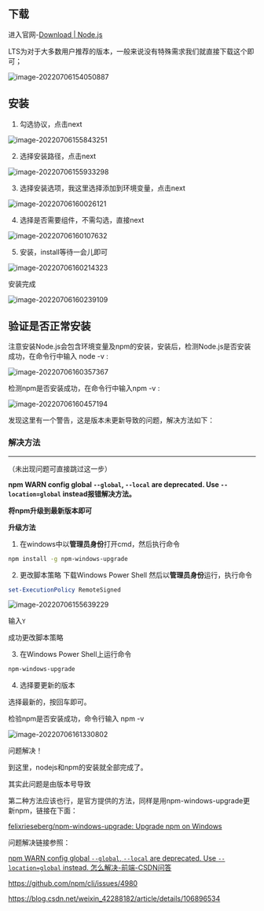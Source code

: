 ## 下载

进入官网-[Download | Node.js](https://nodejs.org/en/download/)

LTS为对于大多数用户推荐的版本，一般来说没有特殊需求我们就直接下载这个即可；

![image-20220706154050887](https://pic.xinsong.xyz/img/202207061540107.png)

## 安装

1. 勾选协议，点击next

![image-20220706155843251](https://pic.xinsong.xyz/img/202207061558298.png)

2. 选择安装路径，点击next

![image-20220706155933298](https://pic.xinsong.xyz/img/202207061559341.png)

3. 选择安装选项，我这里选择添加到环境变量，点击next

![image-20220706160026121](https://pic.xinsong.xyz/img/202207061600165.png)

4. 选择是否需要组件，不需勾选，直接next

![image-20220706160107632](https://pic.xinsong.xyz/img/202207061601678.png)

5. 安装，install等待一会儿即可

![image-20220706160214323](https://pic.xinsong.xyz/img/202207061602367.png)

安装完成

![image-20220706160239109](https://pic.xinsong.xyz/img/202207061602156.png)

## 验证是否正常安装

注意安装Node.js会包含环境变量及npm的安装，安装后，检测Node.js是否安装成功，在命令行中输入 node -v :

![image-20220706160357367](https://pic.xinsong.xyz/img/202207061603386.png)

检测npm是否安装成功，在命令行中输入npm -v :

![image-20220706160457194](https://pic.xinsong.xyz/img/202207061604218.png)

发现这里有一个警告，这是版本未更新导致的问题，解决方法如下：

### 解决方法

---

（未出现问题可直接跳过这一步）

**npm WARN config global `--global`, `--local` are deprecated. Use `--location=global` instead报错解决方法。**

**将npm升级到最新版本即可**

**升级方法**

1. 在windows中以**管理员身份**打开cmd，然后执行命令

```bash
npm install -g npm-windows-upgrade
```

2. 更改脚本策略
   下载Windows Power Shell
   然后以**管理员身份**运行，执行命令

```powershell
set-ExecutionPolicy RemoteSigned
```

![image-20220706155639229](https://pic.xinsong.xyz/img/202207061606652.png)

输入`Y`

成功更改脚本策略

3. 在Windows Power Shell上运行命令

```powershell
npm-windows-upgrade
```

4. 选择要更新的版本

选择最新的，按回车即可。



检验npm是否安装成功，命令行输入 npm -v

![image-20220706161330802](https://pic.xinsong.xyz/img/202207061613828.png)



问题解决！

到这里，nodejs和npm的安装就全部完成了。

其实此问题是由版本号导致

第二种方法应该也行，是官方提供的方法，同样是用npm-windows-upgrade更新npm，链接在下面：

[felixrieseberg/npm-windows-upgrade: Upgrade npm on Windows](https://github.com/felixrieseberg/npm-windows-upgrade)



问题解决链接参照：

[npm WARN config global `--global`, `--local` are deprecated. Use `--location=global` instead. 怎么解决-前端-CSDN问答](https://ask.csdn.net/questions/7733789)

https://github.com/npm/cli/issues/4980

https://blog.csdn.net/weixin_42288182/article/details/106896534
